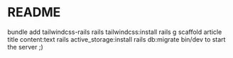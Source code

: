 # README
bundle add tailwindcss-rails
rails tailwindcss:install
rails g scaffold article title content:text
rails active_storage:install
 rails db:migrate
bin/dev to start the server ;)
